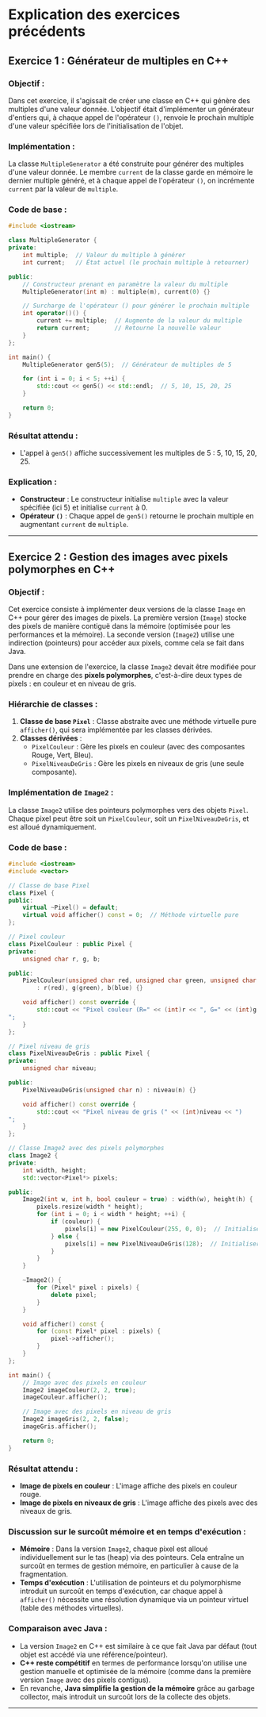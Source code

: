 
# Explication des exercices précédents

## Exercice 1 : Générateur de multiples en C++

### Objectif :
Dans cet exercice, il s'agissait de créer une classe en C++ qui génère des multiples d'une valeur donnée. L'objectif était d'implémenter un générateur d'entiers qui, à chaque appel de l'opérateur `()`, renvoie le prochain multiple d'une valeur spécifiée lors de l'initialisation de l'objet.

### Implémentation :
La classe `MultipleGenerator` a été construite pour générer des multiples d'une valeur donnée. Le membre `current` de la classe garde en mémoire le dernier multiple généré, et à chaque appel de l'opérateur `()`, on incrémente `current` par la valeur de `multiple`.

### Code de base :
```cpp
#include <iostream>

class MultipleGenerator {
private:
    int multiple;  // Valeur du multiple à générer
    int current;   // État actuel (le prochain multiple à retourner)

public:
    // Constructeur prenant en paramètre la valeur du multiple
    MultipleGenerator(int m) : multiple(m), current(0) {}

    // Surcharge de l'opérateur () pour générer le prochain multiple
    int operator()() {
        current += multiple;  // Augmente de la valeur du multiple
        return current;       // Retourne la nouvelle valeur
    }
};

int main() {
    MultipleGenerator gen5(5);  // Générateur de multiples de 5

    for (int i = 0; i < 5; ++i) {
        std::cout << gen5() << std::endl;  // 5, 10, 15, 20, 25
    }

    return 0;
}
```

### Résultat attendu :
- L'appel à `gen5()` affiche successivement les multiples de 5 : 5, 10, 15, 20, 25.

### Explication :
- **Constructeur** : Le constructeur initialise `multiple` avec la valeur spécifiée (ici 5) et initialise `current` à 0.
- **Opérateur `()`** : Chaque appel de `gen5()` retourne le prochain multiple en augmentant `current` de `multiple`.

---

## Exercice 2 : Gestion des images avec pixels polymorphes en C++

### Objectif :
Cet exercice consiste à implémenter deux versions de la classe `Image` en C++ pour gérer des images de pixels. La première version (`Image`) stocke des pixels de manière contiguë dans la mémoire (optimisée pour les performances et la mémoire). La seconde version (`Image2`) utilise une indirection (pointeurs) pour accéder aux pixels, comme cela se fait dans Java.

Dans une extension de l'exercice, la classe `Image2` devait être modifiée pour prendre en charge des **pixels polymorphes**, c'est-à-dire deux types de pixels : en couleur et en niveau de gris.

### Hiérarchie de classes :

1. **Classe de base `Pixel`** : Classe abstraite avec une méthode virtuelle pure `afficher()`, qui sera implémentée par les classes dérivées.
2. **Classes dérivées** : 
   - `PixelCouleur` : Gère les pixels en couleur (avec des composantes Rouge, Vert, Bleu).
   - `PixelNiveauDeGris` : Gère les pixels en niveaux de gris (une seule composante).

### Implémentation de `Image2` :
La classe `Image2` utilise des pointeurs polymorphes vers des objets `Pixel`. Chaque pixel peut être soit un `PixelCouleur`, soit un `PixelNiveauDeGris`, et est alloué dynamiquement.

### Code de base :

```cpp
#include <iostream>
#include <vector>

// Classe de base Pixel
class Pixel {
public:
    virtual ~Pixel() = default;
    virtual void afficher() const = 0;  // Méthode virtuelle pure
};

// Pixel couleur
class PixelCouleur : public Pixel {
private:
    unsigned char r, g, b;

public:
    PixelCouleur(unsigned char red, unsigned char green, unsigned char blue)
        : r(red), g(green), b(blue) {}

    void afficher() const override {
        std::cout << "Pixel couleur (R=" << (int)r << ", G=" << (int)g << ", B=" << (int)b << ")
";
    }
};

// Pixel niveau de gris
class PixelNiveauDeGris : public Pixel {
private:
    unsigned char niveau;

public:
    PixelNiveauDeGris(unsigned char n) : niveau(n) {}

    void afficher() const override {
        std::cout << "Pixel niveau de gris (" << (int)niveau << ")
";
    }
};

// Classe Image2 avec des pixels polymorphes
class Image2 {
private:
    int width, height;
    std::vector<Pixel*> pixels;

public:
    Image2(int w, int h, bool couleur = true) : width(w), height(h) {
        pixels.resize(width * height);
        for (int i = 0; i < width * height; ++i) {
            if (couleur) {
                pixels[i] = new PixelCouleur(255, 0, 0);  // Initialiser avec des pixels rouges
            } else {
                pixels[i] = new PixelNiveauDeGris(128);  // Initialiser avec des niveaux de gris
            }
        }
    }

    ~Image2() {
        for (Pixel* pixel : pixels) {
            delete pixel;
        }
    }

    void afficher() const {
        for (const Pixel* pixel : pixels) {
            pixel->afficher();
        }
    }
};

int main() {
    // Image avec des pixels en couleur
    Image2 imageCouleur(2, 2, true);
    imageCouleur.afficher();

    // Image avec des pixels en niveau de gris
    Image2 imageGris(2, 2, false);
    imageGris.afficher();

    return 0;
}
```

### Résultat attendu :
- **Image de pixels en couleur** : L'image affiche des pixels en couleur rouge.
- **Image de pixels en niveaux de gris** : L'image affiche des pixels avec des niveaux de gris.

### Discussion sur le surcoût mémoire et en temps d'exécution :
- **Mémoire** : Dans la version `Image2`, chaque pixel est alloué individuellement sur le tas (heap) via des pointeurs. Cela entraîne un surcoût en termes de gestion mémoire, en particulier à cause de la fragmentation.
- **Temps d'exécution** : L'utilisation de pointeurs et du polymorphisme introduit un surcoût en temps d'exécution, car chaque appel à `afficher()` nécessite une résolution dynamique via un pointeur virtuel (table des méthodes virtuelles).

### Comparaison avec Java :
- La version `Image2` en C++ est similaire à ce que fait Java par défaut (tout objet est accédé via une référence/pointeur).
- **C++ reste compétitif** en termes de performance lorsqu'on utilise une gestion manuelle et optimisée de la mémoire (comme dans la première version `Image` avec des pixels contigus).
- En revanche, **Java simplifie la gestion de la mémoire** grâce au garbage collector, mais introduit un surcoût lors de la collecte des objets.

---

